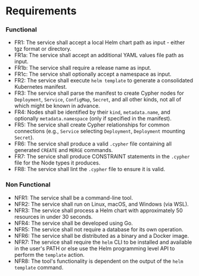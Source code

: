 # Requirements

### Functional

*   FR1: The service shall accept a local Helm chart path as input - either tgz format or directory.
*   FR1a: The service shall accept an additional YAML values file path as input.
*   FR1b: The service shall require a release name as input.
*   FR1c: The service shall optionally accept a namespace as input.
*   FR2: The service shall execute `helm template` to generate a consolidated Kubernetes manifest.
*   FR3: The service shall parse the manifest to create Cypher nodes for `Deployment`, `Service`, `ConfigMap`,
    `Secret`, and all other kinds, not all of which might be known in advance.
*   FR4: Nodes shall be identified by their `kind`, `metadata.name`, and optionally `metadata.namespace` (only if
    specified in the manifest).
*   FR5: The service shall create Cypher relationships for common connections (e.g., `Service` selecting
    `Deployment`, `Deployment` mounting `Secret`).
*   FR6: The service shall produce a valid `.cypher` file containing all generated `CREATE` and `MERGE` commands.
*   FR7: The service shall produce CONSTRAINT statements in the `.cypher` file for the Node types it produces.
*   FR8: The service shall lint the `.cypher` file to ensure it is valid.

### Non Functional

*   NFR1: The service shall be a command-line tool.
*   NFR2: The service shall run on Linux, macOS, and Windows (via WSL).
*   NFR3: The service shall process a Helm chart with approximately 50 resources in under 30 seconds.
*   NFR4: The service shall be developed using Go.
*   NFR5: The service shall not require a database for its own operation.
*   NFR6: The service shall be distributed as a binary and a Docker image.
*   NFR7: The service shall require the `helm` CLI to be installed and available in the user's PATH or else use the
    Helm programming level API to perform the `template` action.
*   NFR8: The tool's functionality is dependent on the output of the `helm template` command.

